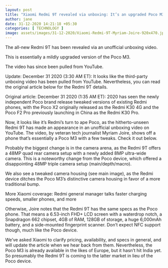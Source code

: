 ```yaml
---
layout: post
title: "Xiaomi Redmi 9T revealed via unboxing: It’s an upgraded Poco M3 (Updated)"
author: jane 
date: 31-12-2020 14:21:18 +05:30 
categories: [ TECHNOLOGY ] 
image: assets/images/31-12-2020/Xiaomi-Redmi-9T-Myriam-Joire-920x470.jpg
---
```

The all-new Redmi 9T has been revealed via an unofficial unboxing video.

This is essentially a mildly upgraded version of the Poco M3.

The video has since been pulled from YouTube.

Update: December 31 2020 (3:30 AM ET): It looks like the third-party unboxing video has been pulled from YouTube. Nevertheless, you can read the original article below for the Redmi 9T details.

Original article: December 31 2020 (1:35 AM ET): 2020 has seen the newly independent Poco brand release tweaked versions of existing Redmi phones, with the Poco X2 originally released as the Redmi K30 4G and the Poco F2 Pro previously launching in China as the Redmi K30 Pro.

Now, it looks like it’s Redmi’s turn to ape Poco, as the hitherto-unseen Redmi 9T has made an appearance in an unofficial unboxing video on YouTube. The video, by veteran tech journalist Myriam Joire, shows off a phone that’s essentially a Poco M3 with a few tweaks. Check it out below.

Probably the biggest change is in the camera arena, as the Redmi 9T offers a 48MP quad rear camera setup with a newly added 8MP ultra-wide camera. This is a noteworthy change from the Poco device, which offered a disappointing 48MP triple camera setup (main/depth/macro).

We also see a tweaked camera housing (see main image), as the Redmi device ditches the Poco M3’s distinctive camera housing in favor of a more traditional bump.

More Xiaomi coverage: Redmi general manager talks faster charging speeds, smaller phones, and more

Otherwise, Joire notes that the Redmi 9T has the same specs as the Poco phone. That means a 6.53-inch FHD+ LCD screen with a waterdrop notch, a Snapdragon 662 chipset, 4GB of RAM, 128GB of storage, a huge 6,000mAh battery, and a side-mounted fingerprint scanner. Don’t expect NFC support though, much like the Poco device.

We’ve asked Xiaomi to clarify pricing, availability, and specs in general, and will update the article when we hear back from them. Nevertheless, the Poco M3 is already available in the likes of Europe, but it hasn’t hit India yet. So presumably the Redmi 9T is coming to the latter market in lieu of the Poco device.